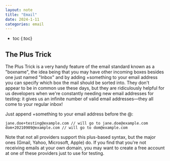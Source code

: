 ```yaml
---
layout: note
title: "Email"
date: 2024-1-11
categories: email
---
```


- toc
{:toc}

## The Plus Trick

The Plus Trick is a very handy feature of the email standard known as a "boxname", the idea being that you may have other incoming boxes besides one just named "Inbox" and by adding +something to your email address you can specify which box the mail should be sorted into. They don't appear to be in common use these days, but they are ridiculously helpful for us developers when we're constantly needing new email addresses for testing: it gives us an infinite number of valid email addresses—they all come to your regular inbox!

Just append +something to your email address before the @:

```shell
jane.doe+testing@example.com // will go to jane.doe@example.com
dom+20210909@example.com // will go to dom@example.com
```

Note that not all providers support this plus-based syntax, but the major ones (Gmail, Yahoo, Microsoft, Apple) do. If you find that you're not receiving emails at your own domain, you may want to create a free account at one of these providers just to use for testing.
